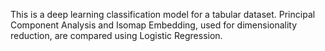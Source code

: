 This is a deep learning classification model for a tabular dataset. Principal Component Analysis and Isomap Embedding, used for dimensionality reduction, are compared using Logistic Regression.
